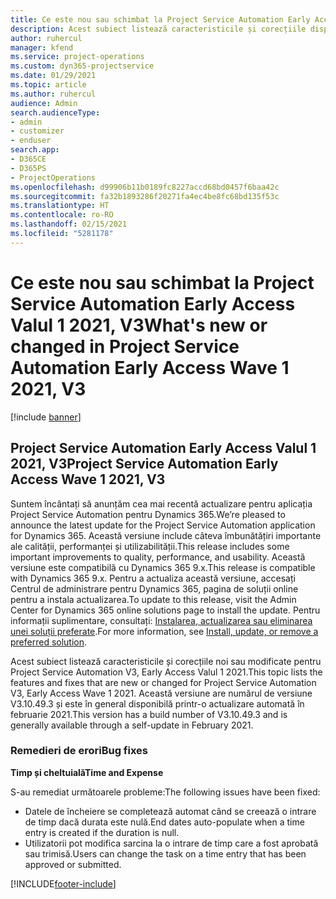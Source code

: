 ```yaml
---
title: Ce este nou sau schimbat la Project Service Automation Early Access Valul 1 2021, V3
description: Acest subiect listează caracteristicile și corecțiile disponibile pentru Project Service Automation Early Access Valul 1 2021, V3.
author: ruhercul
manager: kfend
ms.service: project-operations
ms.custom: dyn365-projectservice
ms.date: 01/29/2021
ms.topic: article
ms.author: ruhercul
audience: Admin
search.audienceType:
- admin
- customizer
- enduser
search.app:
- D365CE
- D365PS
- ProjectOperations
ms.openlocfilehash: d99906b11b0189fc8227accd68bd0457f6baa42c
ms.sourcegitcommit: fa32b1893286f20271fa4ec4be8fc68bd135f53c
ms.translationtype: HT
ms.contentlocale: ro-RO
ms.lasthandoff: 02/15/2021
ms.locfileid: "5281178"
---
```

# <a name="whats-new-or-changed-in-project-service-automation-early-access-wave-1-2021-v3"></a><span data-ttu-id="b2610-103">Ce este nou sau schimbat la Project Service Automation Early Access Valul 1 2021, V3</span><span class="sxs-lookup"><span data-stu-id="b2610-103">What's new or changed in Project Service Automation Early Access Wave 1 2021, V3</span></span>

[!include [banner](../includes/psa-now-project-operations.md)]

## <a name="project-service-automation-early-access-wave-1-2021-v3"></a><span data-ttu-id="b2610-104">Project Service Automation Early Access Valul 1 2021, V3</span><span class="sxs-lookup"><span data-stu-id="b2610-104">Project Service Automation Early Access Wave 1 2021, V3</span></span>

<span data-ttu-id="b2610-105">Suntem încântați să anunțăm cea mai recentă actualizare pentru aplicația Project Service Automation pentru Dynamics 365.</span><span class="sxs-lookup"><span data-stu-id="b2610-105">We’re pleased to announce the latest update for the Project Service Automation application for Dynamics 365.</span></span> <span data-ttu-id="b2610-106">Această versiune include câteva îmbunătățiri importante ale calității, performanței și utilizabilității.</span><span class="sxs-lookup"><span data-stu-id="b2610-106">This release includes some important improvements to quality, performance, and usability.</span></span> <span data-ttu-id="b2610-107">Această versiune este compatibilă cu Dynamics 365 9.x.</span><span class="sxs-lookup"><span data-stu-id="b2610-107">This release is compatible with Dynamics 365 9.x.</span></span> <span data-ttu-id="b2610-108">Pentru a actualiza această versiune, accesați Centrul de administrare pentru Dynamics 365, pagina de soluții online pentru a instala actualizarea.</span><span class="sxs-lookup"><span data-stu-id="b2610-108">To update to this release, visit the Admin Center for Dynamics 365 online solutions page to install the update.</span></span> <span data-ttu-id="b2610-109">Pentru informații suplimentare, consultați: [Instalarea, actualizarea sau eliminarea unei soluții preferate](https://docs.microsoft.com/power-platform/admin/install-remove-preferred-solution).</span><span class="sxs-lookup"><span data-stu-id="b2610-109">For more information, see [Install, update, or remove a preferred solution](https://docs.microsoft.com/power-platform/admin/install-remove-preferred-solution).</span></span>

<span data-ttu-id="b2610-110">Acest subiect listează caracteristicile și corecțiile noi sau modificate pentru Project Service Automation V3, Early Access Valul 1 2021.</span><span class="sxs-lookup"><span data-stu-id="b2610-110">This topic lists the features and fixes that are new or changed for Project Service Automation V3, Early Access Wave 1 2021.</span></span> <span data-ttu-id="b2610-111">Această versiune are numărul de versiune V3.10.49.3 și este în general disponibilă printr-o actualizare automată în februarie 2021.</span><span class="sxs-lookup"><span data-stu-id="b2610-111">This version has a build number of V3.10.49.3 and is generally available through a self-update in February 2021.</span></span>


### <a name="bug-fixes"></a><span data-ttu-id="b2610-112">Remedieri de erori</span><span class="sxs-lookup"><span data-stu-id="b2610-112">Bug fixes</span></span>

<span data-ttu-id="b2610-113">**Timp și cheltuială**</span><span class="sxs-lookup"><span data-stu-id="b2610-113">**Time and Expense**</span></span>

<span data-ttu-id="b2610-114">S-au remediat următoarele probleme:</span><span class="sxs-lookup"><span data-stu-id="b2610-114">The following issues have been fixed:</span></span>

- <span data-ttu-id="b2610-115">Datele de încheiere se completează automat când se creează o intrare de timp dacă durata este nulă.</span><span class="sxs-lookup"><span data-stu-id="b2610-115">End dates auto-populate when a time entry is created if the duration is null.</span></span>
- <span data-ttu-id="b2610-116">Utilizatorii pot modifica sarcina la o intrare de timp care a fost aprobată sau trimisă.</span><span class="sxs-lookup"><span data-stu-id="b2610-116">Users can change the task on a time entry that has been approved or submitted.</span></span>


[!INCLUDE[footer-include](../includes/footer-banner.md)]